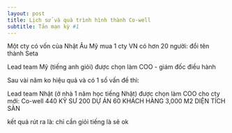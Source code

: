 ```yaml
---
layout: post
title: Lịch sử và quà trình hình thành Co-well
subtitle: Tản mạn kỳ #1
---
```


Một cty có vốn của Nhật Âu Mỹ mua 1 cty VN có hơn 20 người: đổi tên thành Seta

Lead team Mỹ (tiếng anh giỏi) được chọn làm COO - giám đốc điều hành

Sau vài năm ko hiệu quả và có 1 số vấn đề thì:

Lead team Nhật (ở nhà 1 năm học tiếng Nhật) được chọn làm COO cho cty mới: Co-well
440 KỸ SƯ
200 DỰ ÁN
60 KHÁCH HÀNG
3,000 M2 DIỆN TÍCH SÀN

kết quả rút ra là: chỉ cần giỏi tiếng là sẽ ok
